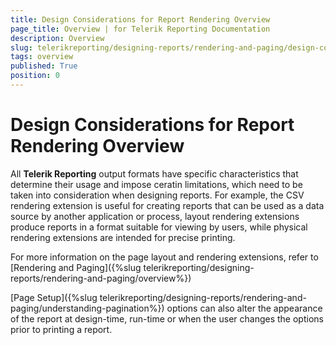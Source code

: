 ```yaml
---
title: Design Considerations for Report Rendering Overview
page_title: Overview | for Telerik Reporting Documentation
description: Overview
slug: telerikreporting/designing-reports/rendering-and-paging/design-considerations-for-report-rendering/overview
tags: overview
published: True
position: 0
---
```


# Design Considerations for Report Rendering Overview



All __Telerik Reporting__  output formats have specific characteristics that determine their usage and impose ceratin limitations,        	which need to be taken into consideration when designing reports. For example, the CSV rendering extension is useful for creating reports       	that can be used as a data source by another application or process, layout rendering extensions produce reports in a format suitable for        	viewing by users, while physical rendering extensions are intended for precise printing.

For more information on the page layout and rendering extensions, refer to [Rendering and Paging]({%slug telerikreporting/designing-reports/rendering-and-paging/overview%})

[Page Setup]({%slug telerikreporting/designing-reports/rendering-and-paging/understanding-pagination%}) options can also alter the appearance of the report at design-time, run-time or when the user changes the options prior to printing a report.
